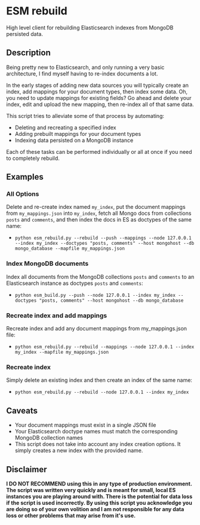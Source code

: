 # ESM rebuild
High level client for rebuilding Elasticsearch indexes from MongoDB persisted data.

## Description
Being pretty new to Elasticsearch, and only running a very basic architecture, I find myself having to re-index documents a lot. 

In the early stages of adding new data sources you will typically create an index, add mappings for your document types, then index some data. Oh, you need to update mappings for existing fields? Go ahead and delete your index, edit and upload the new mapping, then re-index all of that same data.

This script tries to alleviate some of that process by automating:
- Deleting and recreating a specified index
- Adding prebuilt mappings for your document types
- Indexing data persisted on a MongoDB instance

Each of these tasks can be performed individually or all at once if you need to completely rebuild.


## Examples
### All Options
Delete and re-create index named `my_index`, put the document mappings from `my_mappings.json` into `my_index`, fetch all Mongo docs from collections `posts` and `comments`, and then index the docs in ES as doctypes of the same name:  
- `python esm_rebuild.py --rebuild --push --mappings --node 127.0.0.1 --index my_index --doctypes "posts, comments" --host mongohost --db mongo_database --mapfile my_mappings.json`

### Index MongoDB documents
Index all documents from the MongoDB collections `posts` and `comments` to an Elasticsearch instance as doctypes `posts` and `comments`:  
- `python esm_build.py --push --node 127.0.0.1 --index my_index --doctypes "posts, comments" --host mongohost --db mongo_database`

### Recreate index and add mappings
Recreate index and add any document mappings from my_mappings.json file:  
- `python esm_rebuild.py --rebuild --mappings --node 127.0.0.1 --index my_index --mapfile my_mappings.json`

### Recreate index
Simply delete an existing index and then create an index of the same name:
- `python esm_rebuild.py --rebuild --node 127.0.0.1 --index my_index`


## Caveats
- Your document mappings must exist in a single JSON file
- Your Elasticsearch doctype names must match the corresponding MongoDB collection names
- This script does not take into account any index creation options. It simply creates a new index with the provided name.


## Disclaimer 
**I DO NOT RECOMMEND using this in any type of production environment. The script was written very quickly and is meant for small, local ES instances you are playing around with. There is the potential for data loss if the script is used incorrectly. By using this script you acknowledge you are doing so of your own volition and I am not responsible for any data loss or other problems that may arise from it's use.**
